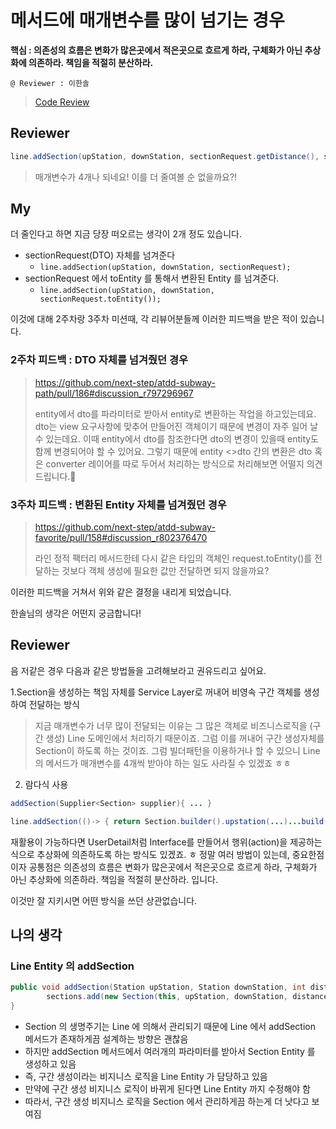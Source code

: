# 메서드에 매개변수를 많이 넘기는 경우

__핵심 : 의존성의 흐름은 변화가 많은곳에서 적은곳으로 흐르게 하라, 구체화가 아닌 추상화에 의존하라. 책임을 적절히 분산하라.__

```
@ Reviewer : 이한솔
```

> [Code Review](https://github.com/next-step/atdd-subway-fare/pull/116#discussion_r810446140)

## Reviewer

```java
line.addSection(upStation, downStation, sectionRequest.getDistance(), sectionRequest.getDuration());
```

> 매개변수가 4개나 되네요! 이를 더 줄여볼 순 없을까요?!

## My

더 줄인다고 하면 지금 당장 떠오르는 생각이 2개 정도 있습니다.

- sectionRequest(DTO) 자체를 넘겨준다
   - `line.addSection(upStation, downStation, sectionRequest);`
- sectionRequest 에서 toEntity 를 통해서 변환된 Entity 를 넘겨준다.
   - `line.addSection(upStation, downStation, sectionRequest.toEntity());`

이것에 대해 2주차랑 3주차 미션때, 각 리뷰어분들께 이러한 피드백을 받은 적이 있습니다.

### 2주차 피드백 : DTO 자체를 넘겨줬던 경우

> https://github.com/next-step/atdd-subway-path/pull/186#discussion_r797296967
>
> entity에서 dto를 파라미터로 받아서 entity로 변환하는 작업을 하고있는데요.
dto는 view 요구사항에 맞추어 만들어진 객체이기 때문에 변경이 자주 일어 날 수 있는데요.
이때 entity에서 dto를 참조한다면 dto의 변경이 있을때 entity도 함께 변경되어야 할 수 있어요.
그렇기 때문에 entity <>dto 간의 변환은 dto 혹은 converter 레이어를 따로 두어서 처리하는 방식으로 처리해보면 어떨지 의견드립니다.🙏

### 3주차 피드백 : 변환된 Entity 자체를 넘겨줬던 경우

> https://github.com/next-step/atdd-subway-favorite/pull/158#discussion_r802376470
>
> 라인 정적 팩터리 메서드한테 다시 같은 타입의 객체인 request.toEntity()를 전달하는 것보다 객체 생성에 필요한 값만 전달하면 되지 않을까요?

이러한 피드백을 거쳐서 위와 같은 결정을 내리게 되었습니다.

한솔님의 생각은 어떤지 궁금합니다!

## Reviewer

음 저같은 경우 다음과 같은 방법들을 고려해보라고 권유드리고 싶어요.

1.Section을 생성하는 책임 자체를 Service Layer로 꺼내어 비영속 구간 객체를 생성하여 전달하는 방식

> 지금 매개변수가 너무 많이 전달되는 이유는 그 많은 객체로 비즈니스로직을 (구간 생성) Line 도메인에서 처리하기 때문이죠. 그럼 이를 꺼내어 구간 생성자체를 Section이 하도록 하는 것이죠. 그럼 빌더패턴을 이용하거나 할 수 있으니 Line의 메서드가 매개변수를 4개씩 받아야 하는 일도 사라질 수 있겠죠 ㅎㅎ

2. 람다식 사용

```java
addSection(Supplier<Section> supplier){ ... } 

line.addSection(()-> { return Section.builder().upstation(...)...build()}); 
```

재활용이 가능하다면 UserDetail처럼 Interface를 만들어서 행위(action)을 제공하는 식으로 추상화에 의존하도록 하는 방식도 있겠죠. ㅎ 정말 여러 방법이 있는데, 중요한점이자 공통점은 의존성의 흐름은 변화가 많은곳에서 적은곳으로 흐르게 하라, 구체화가 아닌 추상화에 의존하라. 책임을 적절히 분산하라. 입니다.

이것만 잘 지키시면 어떤 방식을 쓰던 상관없습니다.

## 나의 생각

### Line Entity 의 addSection 

```java
public void addSection(Station upStation, Station downStation, int distance, int duration) {
        sections.add(new Section(this, upStation, downStation, distance, duration));
}
```

- Section 의 생명주기는 Line 에 의해서 관리되기 때문에 Line 에서 addSection 메서드가 존재하게끔 설계하는 방향은 괜찮음
- 하지만 addSection 메서드에서 여러개의 파라미터를 받아서 Section Entity 를 생성하고 있음
- 즉, 구간 생성이라는 비지니스 로직을 Line Entity 가 담당하고 있음
- 만약에 구간 생성 비지니스 로직이 바뀌게 된다면 Line Entity 까지 수정해야 함
- 따라서, 구간 생성 비지니스 로직을 Section 에서 관리하게끔 하는게 더 낫다고 보여짐

